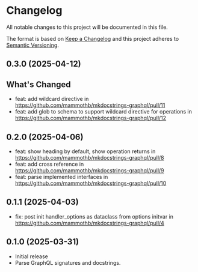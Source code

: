 # Changelog

All notable changes to this project will be documented in this file.

The format is based on [Keep a Changelog](http://keepachangelog.com/en/1.0.0/)
and this project adheres to [Semantic Versioning](http://semver.org/spec/v2.0.0.html).

## 0.3.0 (2025-04-12)

## What's Changed
* feat: add wildcard directive in https://github.com/mammothb/mkdocstrings-graphql/pull/11
* feat: add glob to schema to support wildcard directive for operations in https://github.com/mammothb/mkdocstrings-graphql/pull/12

## 0.2.0 (2025-04-06)

* feat: show heading by default, show operation returns in https://github.com/mammothb/mkdocstrings-graphql/pull/8
* feat: add cross reference in https://github.com/mammothb/mkdocstrings-graphql/pull/9
* feat: parse implemented interfaces in https://github.com/mammothb/mkdocstrings-graphql/pull/10

## 0.1.1 (2025-04-03)

* fix: post init handler_options as dataclass from options initvar in https://github.com/mammothb/mkdocstrings-graphql/pull/4

## 0.1.0 (2025-03-31)

* Initial release
* Parse GraphQL signatures and docstrings.
